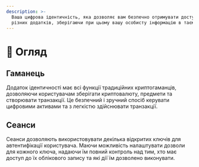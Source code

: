 ```yaml
---
description: >-
  Ваша цифрова ідентичність, яка дозволяє вам безпечно отримувати доступ до
  різних додатків, зберігаючи при цьому вашу особисту інформацію в таємниці.
---
```


# 👤 Огляд

## Гаманець

Додаток ідентичності має всі функції традиційних криптогаманців, дозволяючи користувачам зберігати криптовалюту, предмети та створювати транзакції. Це безпечний і зручний спосіб керувати цифровими активами та з легкістю здійснювати транзакції.

## Сеанси

Сеанси дозволяють використовувати декілька відкритих ключів для автентифікації користувача. Маючи можливість налаштувати дозволи для кожного ключа, надаючи їм повний контроль над тим, хто має доступ до їх облікового запису та які дії їм дозволено виконувати.
